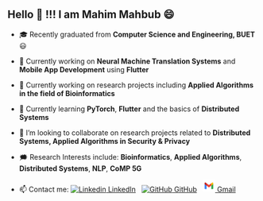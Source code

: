## Hello 👋 !!! I am Mahim Mahbub 😄

<!--### Recent Graduate from Computer Science and Engineering, BUET. 😃-->

<!--
- ### Currently working as a Jr. Software Engineer @ REVE Systems Ltd. 😃

- ### Additionally, heavily involved in research projects in the fields of Bioinformatics and Applied Deep Learning. 😃
-->

<!--
<div class="row">
  <div class="column">
    <img src="assets/_1.gif" width="150" height="150" /> <img src="assets/_0.gif" width="150" height="150" /> <img src="assets/_2.gif" width="150" height="150" /> <img src="assets/_3.gif" width="150" height="150" />
  </div>
</div>
-->

<!--<img src="assets/_1.gif" width="250" height="250" />-->

<!--**Mahim1997/Mahim1997** is a ✨ _special_ ✨ repository because its `README.md` (this file) appears on your GitHub profile.
Here are some ideas to get you started:
-->
- 🎓 Recently graduated from **Computer Science and Engineering, BUET** 😃
- 🔭 Currently working on **Neural Machine Translation Systems** and **Mobile App Development** using **Flutter**
- 🔭 Currently working on research projects including **Applied Algorithms in the field of Bioinformatics**

- 🌱 Currently learning **PyTorch**, **Flutter** and the basics of **Distributed Systems**
- 👯 I’m looking to collaborate on research projects related to **Distributed Systems, Applied Algorithms in Security & Privacy**

- 🗯️ Research Interests include: **Bioinformatics**, **Applied Algorithms**, **Distributed Systems**, **NLP**, **CoMP 5G**


- 📫 Contact me: [![Linkedin](https://i.stack.imgur.com/gVE0j.png) LinkedIn](https://www.linkedin.com/in/mahim-mahbub-0224431b2/)
&nbsp;
[![GitHub](https://i.stack.imgur.com/tskMh.png) GitHub](https://github.com/Mahim1997)
&nbsp;
[<img src="https://github.com/Mahim1997/Mahim1997/blob/main/assets/gmailLogo.svg" width="25" height="25"> Gmail](mailto:mahim.mahbub.97@gmail.com)
<!--[![Gmail](https://github.com/Mahim1997/Mahim1997/blob/main/assets/gmail.png){:height="25px" width="25px"} Gmail](mailto:mahim.mahbub.97@gmail.com)-->
    



